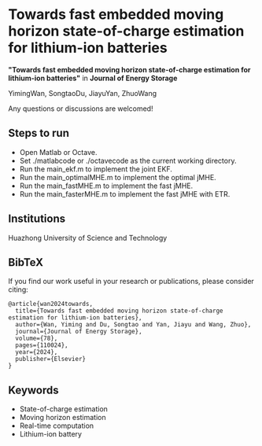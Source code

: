 # Towards fast embedded moving horizon state-of-charge estimation for lithium-ion batteries 
**"Towards fast embedded moving horizon state-of-charge estimation for lithium-ion batteries"** in **Journal of Energy Storage**

YimingWan, SongtaoDu, JiayuYan, ZhuoWang

Any questions or discussions are welcomed!

## Steps to run
* Open Matlab or Octave.
* Set ./matlabcode or  ./octavecode as the current working directory.
* Run the main_ekf.m to implement the joint EKF.
* Run the main_optimalMHE.m to implement the optimal jMHE.
* Run the main_fastMHE.m to implement the fast jMHE.
* Run the main_fasterMHE.m to implement the fast jMHE with ETR.

## Institutions
Huazhong University of Science and Technology

## BibTeX
If you find our work useful in your research or publications, please consider citing:
```
@article{wan2024towards,
  title={Towards fast embedded moving horizon state-of-charge estimation for lithium-ion batteries},
  author={Wan, Yiming and Du, Songtao and Yan, Jiayu and Wang, Zhuo},
  journal={Journal of Energy Storage},
  volume={78},
  pages={110024},
  year={2024},
  publisher={Elsevier}
}
```

## Keywords
* State-of-charge estimation
* Moving horizon estimation
* Real-time computation
* Lithium-ion battery
